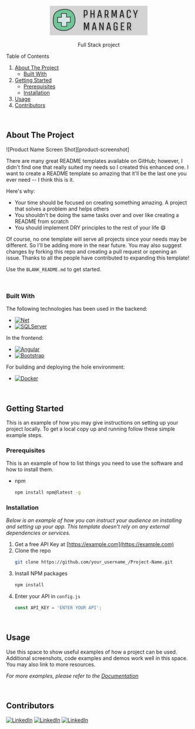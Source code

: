 <!-- PROJECT LOGO -->
<br />
<div align="center">
  <a href="https://github.com/othneildrew/Best-README-Template">
    <img src="images/logo.png" alt="Pharmacy Manager" height="80">
  </a>

  <p align="center">
    Full Stack project
  </p>
</div>



<!-- TABLE OF CONTENTS -->

<summary>Table of Contents</summary>
<ol>
  <li>
    <a href="#about-the-project">About The Project</a>
    <ul>
      <li><a href="#built-with">Built With</a></li>
    </ul>
  </li>
  <li>
    <a href="#getting-started">Getting Started</a>
    <ul>
      <li><a href="#prerequisites">Prerequisites</a></li>
      <li><a href="#installation">Installation</a></li>
    </ul>
  </li>
  <li><a href="#usage">Usage</a></li>
  <li><a href="#contributors">Contributors</a></li>
</ol>

<br />


<!-- ABOUT THE PROJECT -->
## About The Project

![Product Name Screen Shot][product-screenshot]

There are many great README templates available on GitHub; however, I didn't find one that really suited my needs so I created this enhanced one. I want to create a README template so amazing that it'll be the last one you ever need -- I think this is it.

Here's why:
* Your time should be focused on creating something amazing. A project that solves a problem and helps others
* You shouldn't be doing the same tasks over and over like creating a README from scratch
* You should implement DRY principles to the rest of your life :smile:

Of course, no one template will serve all projects since your needs may be different. So I'll be adding more in the near future. You may also suggest changes by forking this repo and creating a pull request or opening an issue. Thanks to all the people have contributed to expanding this template!

Use the `BLANK_README.md` to get started.

<br />

### Built With

The following technologies has been used in the backend:

* [![Net][Net.com]][Net-url]
* [![SQLServer][SQLServer.com]][Net-url]

In the frontend:
* [![Angular][Angular.io]][Angular-url]
* [![Bootstrap][Bootstrap.com]][Bootstrap-url]

For building and deploying the hole environment:
* [![Docker][Docker.com]][Net-url]

<br />

<!-- GETTING STARTED -->
## Getting Started

This is an example of how you may give instructions on setting up your project locally.
To get a local copy up and running follow these simple example steps.

### Prerequisites

This is an example of how to list things you need to use the software and how to install them.
* npm
  ```sh
  npm install npm@latest -g
  ```

### Installation

_Below is an example of how you can instruct your audience on installing and setting up your app. This template doesn't rely on any external dependencies or services._

1. Get a free API Key at [https://example.com](https://example.com)
2. Clone the repo
   ```sh
   git clone https://github.com/your_username_/Project-Name.git
   ```
3. Install NPM packages
   ```sh
   npm install
   ```
4. Enter your API in `config.js`
   ```js
   const API_KEY = 'ENTER YOUR API';
   ```

<br />



<!-- USAGE EXAMPLES -->
## Usage

Use this space to show useful examples of how a project can be used. Additional screenshots, code examples and demos work well in this space. You may also link to more resources.

_For more examples, please refer to the [Documentation](https://example.com)_

<br />

<!-- Contributors -->
## Contributors 
[![LinkedIn][linkedin-shield-cris]][linkedin-url-cris] [![LinkedIn][linkedin-shield-fede]][linkedin-url-fede] [![LinkedIn][linkedin-shield-nacho]][linkedin-url-nacho]


<!-- MARKDOWN LINKS & IMAGES -->
[linkedin-shield-cris]: https://img.shields.io/badge/-Cristhian_Maciel-black.svg?style=for-the-badge&logo=linkedin&colorB=555
[linkedin-url-cris]: https://www.linkedin.com/in/cristhianfms/
[linkedin-shield-nacho]: https://img.shields.io/badge/-Ignacio_Olivera-black.svg?style=for-the-badge&logo=linkedin&colorB=555
[linkedin-url-nacho]: https://www.linkedin.com/in/nacho/
[linkedin-shield-fede]: https://img.shields.io/badge/-Federico_Czarnievicz-black.svg?style=for-the-badge&logo=linkedin&colorB=555
[linkedin-url-fede]: https://www.linkedin.com/in/federico-czarnievicz-907a28200/
[SQLServer.com]: https://img.shields.io/badge/SQLServer-CC2927?style=for-the-badge&logo=sqlserver&logoColor=white
[SQLServer-url]: https://www.microsoft.com/en-us/sql-server/
[NET.com]: https://img.shields.io/badge/NET-512BD4?style=for-the-badge&logo=net&logoColor=white
[NET-url]: https://dotnet.microsoft.com/
[Angular.io]: https://img.shields.io/badge/Angular-DD0031?style=for-the-badge&logo=angular&logoColor=white
[Angular-url]: https://angular.io/
[Bootstrap.com]: https://img.shields.io/badge/Bootstrap-563D7C?style=for-the-badge&logo=bootstrap&logoColor=white
[Bootstrap-url]: https://getbootstrap.com
[Docker.com]: https://img.shields.io/badge/Docker-2496ED?style=for-the-badge&logo=sqlserver&logoColor=white
[Docker-url]: hhttps://www.docker.com/